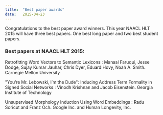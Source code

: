 ```yaml
---
title:  "Best paper awards"
date:   2015-04-23
---
```


Congratulations to the best paper award winners. This year NAACL HLT 2015 will have three best papers. One best long paper and two best student papers.

### Best papers at NAACL HLT 2015:

Retrofitting Word Vectors to Semantic Lexicons
: Manaal Faruqui, Jesse Dodge, Sujay Kumar Jauhar, Chris Dyer, Eduard Hovy, Noah A. Smith. Carnegie Mellon University

"You’re Mr. Lebowski, I’m the Dude": Inducing Address Term Formality in Signed Social Networks
: Vinodh Krishnan and Jacob Eisenstein. Georgia Institute of Technology

Unsupervised Morphology Induction Using Word Embeddings
: Radu Soricut and Franz Och. Google Inc. and Human Longevity, Inc.

